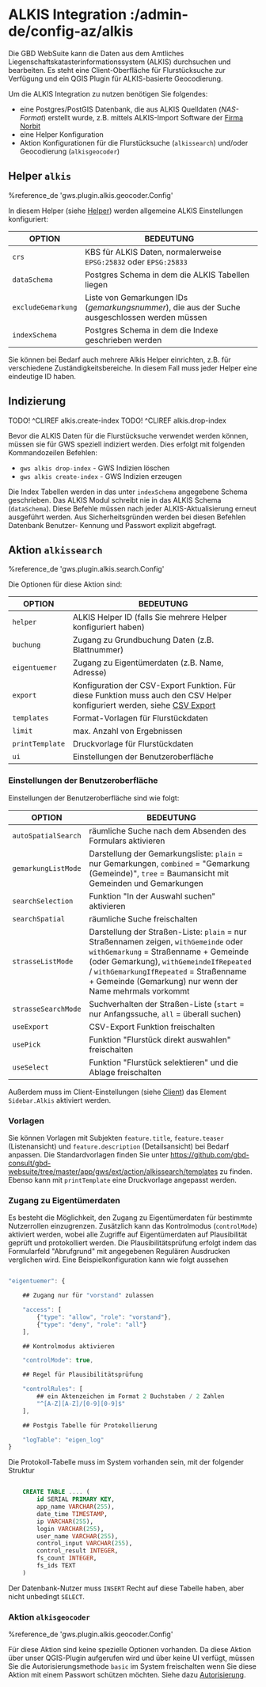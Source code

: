 # ALKIS Integration :/admin-de/config-az/alkis

Die GBD WebSuite kann die Daten aus dem Amtliches Liegenschaftskatasterinformationssystem  (ALKIS) durchsuchen und bearbeiten. Es steht eine Client-Oberfläche für Flurstücksuche zur Verfügung und ein QGIS Plugin für ALKIS-basierte Geocodierung.

Um die ALKIS Integration zu nutzen benötigen Sie folgendes:

- eine Postgres/PostGIS Datenbank, die aus ALKIS Quelldaten (*NAS-Format*) erstellt wurde, z.B. mittels ALKIS-Import Software der [Firma Norbit](http://www.norbit.de/68/)
- eine Helper Konfiguration
- Aktion Konfigurationen für die Flurstücksuche (``alkissearch``) und/oder Geocodierung (``alkisgeocoder``)

## Helper ``alkis``

%reference_de 'gws.plugin.alkis.geocoder.Config'

In diesem Helper (siehe [Helper](/admin-de/config-az/helper)) werden allgemeine ALKIS Einstellungen konfiguriert:

| OPTION | BEDEUTUNG|
|---|---|
| ``crs`` | KBS für ALKIS Daten, normalerweise ``EPSG:25832`` oder ``EPSG:25833`` |
| ``dataSchema`` | Postgres Schema in dem die ALKIS Tabellen liegen |
| ``excludeGemarkung`` | Liste von Gemarkungen IDs (*gemarkungsnummer*), die aus der Suche ausgeschlossen werden müssen |
| ``indexSchema`` | Postgres Schema in dem die Indexe geschrieben werden |

Sie können bei Bedarf auch mehrere Alkis Helper einrichten, z.B. für verschiedene Zuständigkeitsbereiche. In diesem Fall muss jeder Helper eine eindeutige ID haben.

## Indizierung

TODO! ^CLIREF alkis.create-index
TODO! ^CLIREF alkis.drop-index

Bevor die ALKIS Daten für die Flurstücksuche verwendet werden können, müssen sie für GWS speziell indiziert werden. Dies erfolgt mit folgenden Kommandozeilen Befehlen:

- ``gws alkis drop-index`` - GWS Indizien löschen
- ``gws alkis create-index`` - GWS Indizien erzeugen

Die Index Tabellen werden in das unter ``indexSchema`` angegebene Schema geschrieben. Das ALKIS Modul schreibt nie in das ALKIS Schema (``dataSchema``). Diese Befehle müssen nach jeder ALKIS-Aktualisierung erneut ausgeführt werden. Aus Sicherheitsgründen werden bei diesen Befehlen Datenbank Benutzer- Kennung und Passwort explizit abgefragt.

## Aktion ``alkissearch``

%reference_de 'gws.plugin.alkis.search.Config'

Die Optionen für diese Aktion sind:

| OPTION | BEDEUTUNG|
|---|---|
| ``helper`` | ALKIS Helper ID (falls Sie mehrere Helper konfiguriert haben) |
| ``buchung`` | Zugang zu Grundbuchung Daten (z.B. Blattnummer) |
| ``eigentuemer`` | Zugang zu Eigentümerdaten (z.B. Name, Adresse) |
| ``export`` | Konfiguration der CSV-Export Funktion. Für diese Funktion muss auch den CSV Helper konfiguriert werden, siehe [CSV Export](/admin-de/config-az/csv) |
| ``templates`` | Format-Vorlagen für Flurstückdaten |
| ``limit`` | max. Anzahl von Ergebnissen |
| ``printTemplate`` | Druckvorlage für Flurstückdaten |
| ``ui`` | Einstellungen der Benutzeroberfläche |

### Einstellungen der Benutzeroberfläche

Einstellungen der Benutzeroberfläche sind wie folgt:

| OPTION | BEDEUTUNG|
|---|---|
| ``autoSpatialSearch`` | räumliche Suche nach dem Absenden des Formulars aktivieren |
| ``gemarkungListMode`` | Darstellung der Gemarkungsliste: ``plain`` = nur Gemarkungen, ``combined`` = "Gemarkung (Gemeinde)", ``tree`` = Baumansicht mit Gemeinden und Gemarkungen |
| ``searchSelection`` | Funktion "In der Auswahl suchen" aktivieren |
| ``searchSpatial`` | räumliche Suche freischalten |
| ``strasseListMode`` | Darstellung der Straßen-Liste: ``plain`` = nur Straßennamen zeigen, ``withGemeinde`` oder ``withGemarkung`` = Straßenname + Gemeinde (oder Gemarkung),  ``withGemeindeIfRepeated`` / ``withGemarkungIfRepeated`` =  Straßenname + Gemeinde (Gemarkung) nur wenn der Name mehrmals vorkommt |
| ``strasseSearchMode`` | Suchverhalten der Straßen-Liste (``start`` = nur Anfangssuche, ``all`` = überall suchen) |
| ``useExport`` | CSV-Export Funktion freischalten |
| ``usePick`` | Funktion "Flurstück direkt auswahlen" freischalten |
| ``useSelect`` | Funktion "Flurstück selektieren" und die Ablage freischalten |

Außerdem muss im Client-Einstellungen (siehe [Client](/admin-de/config-az/client)) das Element ``Sidebar.Alkis`` aktiviert werden.

### Vorlagen

Sie können Vorlagen mit Subjekten ``feature.title``, ``feature.teaser`` (Listenansicht) und ``feature.description`` (Detailsansicht) bei Bedarf anpassen. Die Standardvorlagen finden Sie unter https://github.com/gbd-consult/gbd-websuite/tree/master/app/gws/ext/action/alkissearch/templates zu finden. Ebenso kann mit ``printTemplate`` eine Druckvorlage angepasst werden.

### Zugang zu Eigentümerdaten

Es besteht die Möglichkeit, den Zugang zu Eigentümerdaten für bestimmte Nutzerrollen einzugrenzen. Zusätzlich kann das Kontrolmodus (``controlMode``) aktiviert werden, wobei alle Zugriffe auf Eigentümerdaten auf Plausibilität geprüft und protokolliert werden. Die Plausibilitätsprüfung erfolgt indem das Formularfeld "Abrufgrund" mit angegebenen Regulären Ausdrucken verglichen wird. Eine Beispielkonfiguration kann wie folgt aussehen

```javascript

"eigentuemer": {

    ## Zugang nur für "vorstand" zulassen

    "access": [
        {"type": "allow", "role": "vorstand"},
        {"type": "deny", "role": "all"}
    ],

    ## Kontrolmodus aktivieren

    "controlMode": true,

    ## Regel für Plausibilitätsprüfung

    "controlRules": [
        ## ein Aktenzeichen im Format 2 Buchstaben / 2 Zahlen
        "^[A-Z][A-Z]/[0-9][0-9]$"
    ],

    ## Postgis Tabelle für Protokollierung

    "logTable": "eigen_log"
}
```

Die Protokoll-Tabelle muss im System vorhanden sein, mit der folgender Struktur

```sql

    CREATE TABLE .... (
        id SERIAL PRIMARY KEY,
        app_name VARCHAR(255),
        date_time TIMESTAMP,
        ip VARCHAR(255),
        login VARCHAR(255),
        user_name VARCHAR(255),
        control_input VARCHAR(255),
        control_result INTEGER,
        fs_count INTEGER,
        fs_ids TEXT
    )
```

Der Datenbank-Nutzer muss ``INSERT`` Recht auf diese Tabelle haben, aber nicht unbedingt ``SELECT``.

### Aktion ``alkisgeocoder``

%reference_de 'gws.plugin.alkis.geocoder.Config'

Für diese Aktion sind keine spezielle Optionen vorhanden. Da diese Aktion über unser QGIS-Plugin aufgerufen wird und über keine UI verfügt, müssen Sie die Autorisierungsmethode ``basic`` im System freischalten wenn Sie diese Aktion mit einem Passwort schützen möchten. Siehe dazu [Autorisierung](/admin-de/config-az/auth).
